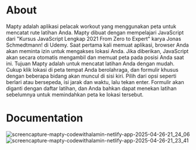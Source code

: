 # About
Mapty adalah aplikasi pelacak workout yang menggunakan peta untuk mencatat rute latihan Anda. Mapty dibuat dengan mempelajari JavaScript dari "Kursus JavaScript Lengkap 2021 From Zero to Expert" karya Jonas Schmedtmann! di Udemy. Saat pertama kali memuat aplikasi, browser Anda akan meminta izin untuk mengakses lokasi Anda. Jika diberikan, JavaScript akan secara otomatis mengambil dan memuat peta pada posisi Anda saat ini. Tujuan Mapty adalah untuk mencatat latihan Anda dengan mudah. Cukup klik lokasi di peta tempat Anda berolahraga, dan formulir khusus dengan beberapa bidang akan muncul di sisi kiri. Pilih dari opsi seperti berlari atau bersepeda, isi jarak dan waktu, lalu tekan enter. Formulir akan diganti dengan daftar latihan, dan Anda bahkan dapat menekan latihan sebelumnya untuk memindahkan peta ke lokasi tersebut.

# Documentation
![screencapture-mapty-codewithalamin-netlify-app-2025-04-26-21_24_06](https://github.com/user-attachments/assets/1547f547-ebc1-4d43-a5e4-96e45a53a973)
![screencapture-mapty-codewithalamin-netlify-app-2025-04-26-21_23_41](https://github.com/user-attachments/assets/90d7ad50-5c7a-4e7e-80e7-59c33276300c)
